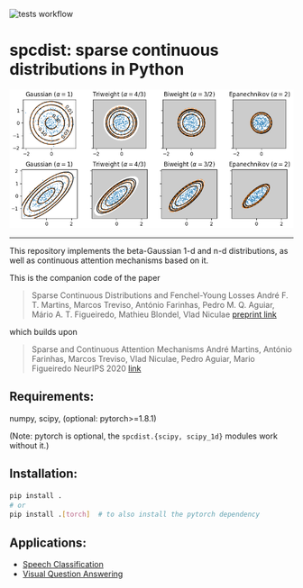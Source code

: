 ![tests workflow](https://github.com/deep-spin/sparse_continuous_distributions/actions/workflows/test.yml/badge.svg)

# spcdist: sparse continuous distributions in Python

<img src="spcdist_samples.png" alt="Contours of, and samples from,
several beta-Gaussian distributions, with spherical and 
full-covariance settings.">

------------------------------------------------------

This repository implements the beta-Gaussian 1-d and n-d distributions,
as well as continuous attention mechanisms based on it.

This is the companion code of the paper

> Sparse Continuous Distributions and Fenchel-Young Losses
> André F. T. Martins, Marcos Treviso, António Farinhas, Pedro M. Q. Aguiar, Mário A. T. Figueiredo, Mathieu Blondel, Vlad Niculae
> [preprint link](https://arxiv.org/abs/2108.01988)

which builds upon

> Sparse and Continuous Attention Mechanisms
> André Martins, António Farinhas, Marcos Treviso, Vlad Niculae, Pedro Aguiar, Mario Figueiredo
> NeurIPS 2020
> [link](https://papers.neurips.cc/paper/2020/hash/f0b76267fbe12b936bd65e203dc675c1-Abstract.html)

## Requirements:

numpy, scipy, (optional: pytorch>=1.8.1)

(Note: pytorch is optional, the `spcdist.{scipy, scipy_1d}` modules work without it.)

## Installation:

```bash
pip install .
# or
pip install .[torch]  # to also install the pytorch dependency 
```

## Applications:
- [Speech Classification](https://github.com/deep-spin/speech-continuous-attention)
- [Visual Question Answering](https://github.com/deep-spin/vqa-multimodal-continuous-attention)
